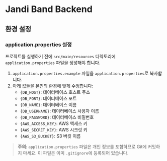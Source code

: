 # Jandi Band Backend

## 환경 설정

### application.properties 설정

프로젝트를 실행하기 전에 `src/main/resources` 디렉토리에 `application.properties` 파일을 생성해야 합니다.

1. `application.properties.example` 파일을 `application.properties`로 복사합니다.
2. 아래 값들을 본인의 환경에 맞게 수정합니다:
   - `{DB_HOST}`: 데이터베이스 호스트 주소
   - `{DB_PORT}`: 데이터베이스 포트
   - `{DB_NAME}`: 데이터베이스 이름
   - `{DB_USERNAME}`: 데이터베이스 사용자 이름
   - `{DB_PASSWORD}`: 데이터베이스 비밀번호
   - `{AWS_ACCESS_KEY}`: AWS 액세스 키
   - `{AWS_SECRET_KEY}`: AWS 시크릿 키
   - `{AWS_S3_BUCKET}`: S3 버킷 이름

> **주의**: `application.properties` 파일은 개인 정보를 포함하므로 Git에 커밋하지 마세요. 이 파일은 이미 `.gitignore`에 등록되어 있습니다.